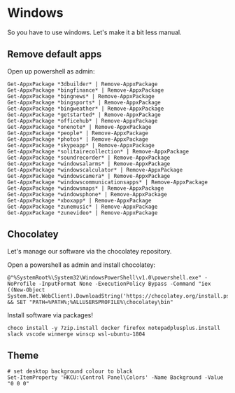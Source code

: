 # Windows

So you have to use windows. Let's make it a bit less manual.

## Remove default apps

Open up powershell as admin:
```shell
Get-AppxPackage *3dbuilder* | Remove-AppxPackage
Get-AppxPackage *bingfinance* | Remove-AppxPackage
Get-AppxPackage *bingnews* | Remove-AppxPackage
Get-AppxPackage *bingsports* | Remove-AppxPackage
Get-AppxPackage *bingweather* | Remove-AppxPackage
Get-AppxPackage *getstarted* | Remove-AppxPackage
Get-AppxPackage *officehub* | Remove-AppxPackage
Get-AppxPackage *onenote* | Remove-AppxPackage
Get-AppxPackage *people* | Remove-AppxPackage
Get-AppxPackage *photos* | Remove-AppxPackage
Get-AppxPackage *skypeapp* | Remove-AppxPackage
Get-AppxPackage *solitairecollection* | Remove-AppxPackage
Get-AppxPackage *soundrecorder* | Remove-AppxPackage
Get-AppxPackage *windowsalarms* | Remove-AppxPackage
Get-AppxPackage *windowscalculator* | Remove-AppxPackage
Get-AppxPackage *windowscamera* | Remove-AppxPackage
Get-AppxPackage *windowscommunicationsapps* | Remove-AppxPackage
Get-AppxPackage *windowsmaps* | Remove-AppxPackage
Get-AppxPackage *windowsphone* | Remove-AppxPackage
Get-AppxPackage *xboxapp* | Remove-AppxPackage
Get-AppxPackage *zunemusic* | Remove-AppxPackage
Get-AppxPackage *zunevideo* | Remove-AppxPackage
```

## Chocolatey

Let's manage our software via the chocolatey repository.

Open a powershell as admin and install chocolatey:
```shell
@"%SystemRoot%\System32\WindowsPowerShell\v1.0\powershell.exe" -NoProfile -InputFormat None -ExecutionPolicy Bypass -Command "iex ((New-Object System.Net.WebClient).DownloadString('https://chocolatey.org/install.ps1'))" && SET "PATH=%PATH%;%ALLUSERSPROFILE%\chocolatey\bin"
```

Install software via packages!
```shell
choco install -y 7zip.install docker firefox notepadplusplus.install slack vscode winmerge winscp wsl-ubuntu-1804
```

## Theme
```shell
# set desktop background colour to black
Set-ItemProperty 'HKCU:\Control Panel\Colors' -Name Background -Value "0 0 0"
```
